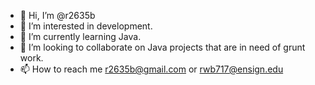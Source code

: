 - 👋 Hi, I’m @r2635b
- 👀 I’m interested in development.
- 🌱 I’m currently learning Java.
- 💞️ I’m looking to collaborate on Java projects that are in need of grunt work.
- 📫 How to reach me r2635b@gmail.com or rwb717@ensign.edu

<!---
r2635b/r2635b is a ✨ special ✨ repository because its `README.md` (this file) appears on your GitHub profile.
You can click the Preview link to take a look at your changes.
--->
